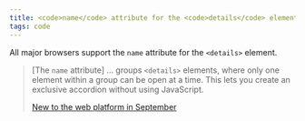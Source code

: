 ```yaml
---
title: <code>name</code> attribute for the <code>details</code> element
tags: code
---
```

All major browsers support the `name` attribute for the `<details>` element. 

> [The `name` attribute] … groups `<details>` elements, where only one element within a group can be open at a time. This lets you create an exclusive accordion without using JavaScript.
> <footer><a href="https://web.dev/blog/web-platform-09-2024">New to the web platform in September</a></footer>
